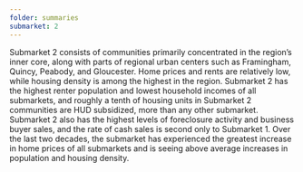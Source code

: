 ```yaml
---
folder: summaries
submarket: 2
---
```

Submarket 2 consists of communities primarily concentrated in the region’s inner core, along with parts of regional urban centers such as Framingham, Quincy, Peabody, and Gloucester. Home prices and rents are relatively low, while housing density is among the highest in the region. Submarket 2 has the highest renter population and lowest household incomes of all submarkets, and roughly a tenth of housing units in Submarket 2 communities are HUD subsidized, more than any other submarket. Submarket 2 also has the highest levels of foreclosure activity and business buyer sales, and the rate of cash sales is second only to Submarket 1. Over the last two decades, the submarket has experienced the greatest increase in home prices of all submarkets and is seeing above average increases in population and housing density.